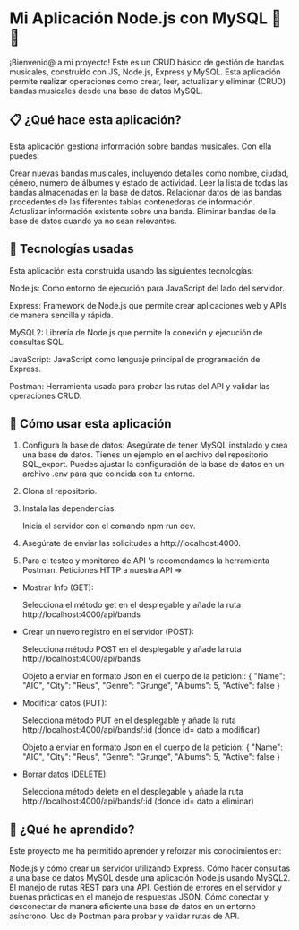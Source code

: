 # Mi Aplicación Node.js con MySQL 🎵🚀

¡Bienvenid@ a mi proyecto! Este es un CRUD básico de gestión de bandas musicales, construido con JS, Node.js, Express y MySQL. Esta aplicación permite realizar operaciones como crear, leer, actualizar y eliminar (CRUD) bandas musicales desde una base de datos MySQL.

## 📋 ¿Qué hace esta aplicación?
Esta aplicación gestiona información sobre bandas musicales. Con ella puedes:

Crear nuevas bandas musicales, incluyendo detalles como nombre, ciudad, género, número de álbumes y estado de actividad.
Leer la lista de todas las bandas almacenadas en la base de datos.
Relacionar datos de las bandas procedentes de las fiferentes tablas contenedoras de información.
Actualizar información existente sobre una banda.
Eliminar bandas de la base de datos cuando ya no sean relevantes.

## 🔧 Tecnologías usadas

Esta aplicación está construida usando las siguientes tecnologías:

   Node.js: Como entorno de ejecución para JavaScript del lado del servidor.

   Express: Framework de Node.js que permite crear aplicaciones web y APIs de manera sencilla y rápida.

   MySQL2: Librería de Node.js que permite la conexión y ejecución de consultas SQL.

   JavaScript: JavaScript como  lenguaje principal de programación de Express.

   Postman: Herramienta usada para probar las rutas del API y validar las operaciones CRUD.

## 🚀 Cómo usar esta aplicación

1. Configura la base de datos: Asegúrate de tener MySQL instalado y crea una base de datos. Tienes un ejemplo en el archivo del repositorio SQL_export. Puedes ajustar la configuración de la base de datos en un archivo .env para que coincida con tu entorno.

2. Clona el repositorio.

3. Instala las dependencias: 

   Inicia el servidor con el comando npm run dev.

4. Asegúrate de enviar las solicitudes a http://localhost:4000.


5. Para el testeo y monitoreo de API 's  recomendamos la herramienta Postman. Peticiones HTTP a nuestra API =>

  * Mostrar Info (GET):
    
     Selecciona el método get en el desplegable y añade la ruta http://localhost:4000/api/bands

  * Crear un nuevo registro en el servidor (POST):
    

     Selecciona método POST  en el desplegable y añade la ruta http://localhost:4000/api/bands


       Objeto a enviar en formato Json en el cuerpo de la petición::
       {
        "Name": "AIC",
        "City": "Reus",
        "Genre": "Grunge",
        "Albums": 5,
        "Active": false
       }

  * Modificar datos (PUT):


    Selecciona método PUT en el desplegable y añade la ruta http://localhost:4000/api/bands/:id (donde id= dato a modificar)

    Objeto a enviar en formato Json en el cuerpo de la petición:
      {
       "Name": "AIC",
       "City": "Reus",
       "Genre": "Grunge",
       "Albums": 5,
       "Active": false
      }
      
* Borrar datos (DELETE):
  

  Selecciona método delete en el desplegable y añade la ruta http://localhost:4000/api/bands/:id (donde id= dato a eliminar)



## 🌱 ¿Qué he aprendido?
Este proyecto me ha permitido aprender y reforzar mis conocimientos en:

Node.js y cómo crear un servidor utilizando Express.
Cómo hacer consultas a una base de datos MySQL desde una aplicación Node.js usando MySQL2.
El manejo de rutas REST para una API.
Gestión de errores en el servidor y buenas prácticas en el manejo de respuestas JSON.
Cómo conectar y desconectar de manera eficiente una base de datos en un entorno asíncrono.
Uso de Postman para probar y validar rutas de API.
